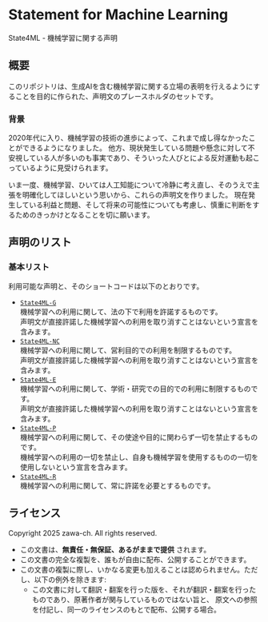 # Statement for Machine Learning

State4ML - 機械学習に関する声明

## 概要

このリポジトリは、生成AIを含む機械学習に関する立場の表明を行えるようにすることを目的に作られた、声明文のプレースホルダのセットです。

### 背景

2020年代に入り、機械学習の技術の進歩によって、これまで成し得なかったことができるようになりました。
他方、現状発生している問題や懸念に対して不安視している人が多いのも事実であり、そういった人びとによる反対運動も起こっているように見受けられます。

いま一度、機械学習、ひいては人工知能について冷静に考え直し、そのうえで主張を明確化してほしいという思いから、これらの声明文を作りました。
現在発生している利益と問題、そして将来の可能性についても考慮し、慎重に判断をするためのきっかけとなることを切に願います。

## 声明のリスト

### 基本リスト

利用可能な声明と、そのショートコードは以下のとおりです。

- [`State4ML-G`](State4ML-G/ja.md)\
	機械学習への利用に関して、法の下で利用を許諾するものです。  
	声明文が直接許諾した機械学習への利用を取り消すことはないという宣言を含みます。
- [`State4ML-NC`](State4ML-NC/ja.md)\
	機械学習への利用に関して、営利目的での利用を制限するものです。  
	声明文が直接許諾した機械学習への利用を取り消すことはないという宣言を含みます。
- [`State4ML-E`](State4ML-E/ja.md)\
	機械学習への利用に関して、学術・研究での目的での利用に制限するものです。  
	声明文が直接許諾した機械学習への利用を取り消すことはないという宣言を含みます。
- [`State4ML-P`](State4ML-P/ja.md)\
	機械学習への利用に関して、その使途や目的に関わらず一切を禁止するものです。  
	機械学習への利用の一切を禁止し、自身も機械学習を使用するものの一切を使用しないという宣言を含みます。
- [`State4ML-R`](State4ML-R/ja.md)\
	機械学習への利用に関して、常に許諾を必要とするものです。

## ライセンス

Copyright 2025 zawa-ch. All rights reserved.

- この文書は、**無責任・無保証、あるがままで提供** されます。
- この文書の完全な複製を、誰もが自由に配布、公開することができます。
- この文書の複製に際し、いかなる変更も加えることは認められません。ただし、以下の例外を除きます:
	- この文書に対して翻訳・翻案を行った版を、それが翻訳・翻案を行ったものであり、原著作者が関与しているものではない旨と、
	  原文への参照を付記し、同一のライセンスのもとで配布、公開する場合。

